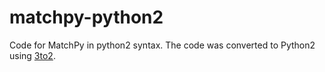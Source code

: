 # matchpy-python2

Code for MatchPy in python2 syntax. The code was converted to Python2 using [3to2](https://bitbucket.org/amentajo/lib3to2).
